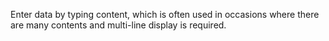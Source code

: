 Enter data by typing content, which is often used in occasions where there are many contents and multi-line display is required.
